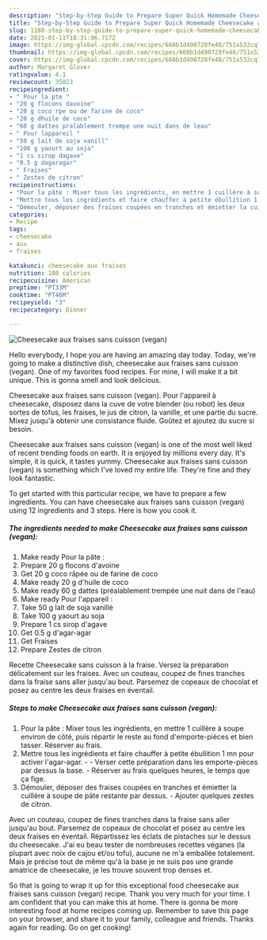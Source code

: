```yaml
---
description: "Step-by-Step Guide to Prepare Super Quick Homemade Cheesecake aux fraises sans cuisson (vegan)"
title: "Step-by-Step Guide to Prepare Super Quick Homemade Cheesecake aux fraises sans cuisson (vegan)"
slug: 1188-step-by-step-guide-to-prepare-super-quick-homemade-cheesecake-aux-fraises-sans-cuisson-vegan
date: 2021-01-11T18:31:06.717Z
image: https://img-global.cpcdn.com/recipes/668b1d490728fe48/751x532cq70/cheesecake-aux-fraises-sans-cuisson-vegan-photo-principale-de-la-recette.jpg
thumbnail: https://img-global.cpcdn.com/recipes/668b1d490728fe48/751x532cq70/cheesecake-aux-fraises-sans-cuisson-vegan-photo-principale-de-la-recette.jpg
cover: https://img-global.cpcdn.com/recipes/668b1d490728fe48/751x532cq70/cheesecake-aux-fraises-sans-cuisson-vegan-photo-principale-de-la-recette.jpg
author: Margaret Glover
ratingvalue: 4.1
reviewcount: 35023
recipeingredient:
- " Pour la pte "
- "20 g flocons davoine"
- "20 g coco rpe ou de farine de coco"
- "20 g dhuile de coco"
- "60 g dattes pralablement trempe une nuit dans de leau"
- " Pour lappareil "
- "50 g lait de soja vanill"
- "100 g yaourt au soja"
- "1 cs sirop dagave"
- "0.5 g dagaragar"
- " Fraises"
- " Zestes de citron"
recipeinstructions:
- "Pour la pâte : Mixer tous les ingrédients, en mettre 1 cuillère à soupe environ de côté, puis répartir le reste au fond d&#39;emporte-pièces et bien tasser. Réserver au frais."
- "Mettre tous les ingrédients et faire chauffer à petite ébullition 1 mn pour activer l&#39;agar-agar.  Verser cette préparation dans les emporte-pièces par dessus la base. Réserver au frais quelques heures, le temps que ça fige."
- "Démouler, déposer des fraises coupées en tranches et émietter la cuillère à soupe de pâte restante par dessus. Ajouter quelques zestes de citron."
categories:
- Recipe
tags:
- cheesecake
- aux
- fraises

katakunci: cheesecake aux fraises 
nutrition: 108 calories
recipecuisine: American
preptime: "PT33M"
cooktime: "PT46M"
recipeyield: "3"
recipecategory: Dinner

---
```



![Cheesecake aux fraises sans cuisson (vegan)](https://img-global.cpcdn.com/recipes/668b1d490728fe48/751x532cq70/cheesecake-aux-fraises-sans-cuisson-vegan-photo-principale-de-la-recette.jpg)

Hello everybody, I hope you are having an amazing day today. Today, we're going to make a distinctive dish, cheesecake aux fraises sans cuisson (vegan). One of my favorites food recipes. For mine, I will make it a bit unique. This is gonna smell and look delicious.

Cheesecake aux fraises sans cuisson (vegan). Pour l&#39;appareil à cheesecake, disposez dans la cuve de votre blender (ou robot) les deux sortes de tofus, les fraises, le jus de citron, la vanille, et une partie du sucre. Mixez jusqu&#39;à obtenir une consistance fluide. Goûtez et ajoutez du sucre si besoin.

Cheesecake aux fraises sans cuisson (vegan) is one of the most well liked of recent trending foods on earth. It is enjoyed by millions every day. It's simple, it is quick, it tastes yummy. Cheesecake aux fraises sans cuisson (vegan) is something which I've loved my entire life. They're fine and they look fantastic.


To get started with this particular recipe, we have to prepare a few ingredients. You can have cheesecake aux fraises sans cuisson (vegan) using 12 ingredients and 3 steps. Here is how you cook it.

<!--inarticleads1-->

##### The ingredients needed to make Cheesecake aux fraises sans cuisson (vegan):

1. Make ready  Pour la pâte :
1. Prepare 20 g flocons d&#39;avoine
1. Get 20 g coco râpée ou de farine de coco
1. Make ready 20 g d&#39;huile de coco
1. Make ready 60 g dattes (préalablement trempée une nuit dans de l&#39;eau)
1. Make ready  Pour l&#39;appareil :
1. Take 50 g lait de soja vanillé
1. Take 100 g yaourt au soja
1. Prepare 1 cs sirop d&#39;agave
1. Get 0.5 g d&#39;agar-agar
1. Get  Fraises
1. Prepare  Zestes de citron


Recette Cheesecake sans cuisson à la fraise. Versez la préparation délicatement sur les fraises. Avec un couteau, coupez de fines tranches dans la fraise sans aller jusqu&#39;au bout. Parsemez de copeaux de chocolat et posez au centre les deux fraises en éventail. 

<!--inarticleads2-->

##### Steps to make Cheesecake aux fraises sans cuisson (vegan):

1. Pour la pâte : Mixer tous les ingrédients, en mettre 1 cuillère à soupe environ de côté, puis répartir le reste au fond d&#39;emporte-pièces et bien tasser. Réserver au frais.
1. Mettre tous les ingrédients et faire chauffer à petite ébullition 1 mn pour activer l&#39;agar-agar. -  - Verser cette préparation dans les emporte-pièces par dessus la base. - Réserver au frais quelques heures, le temps que ça fige.
1. Démouler, déposer des fraises coupées en tranches et émietter la cuillère à soupe de pâte restante par dessus. - Ajouter quelques zestes de citron.


Avec un couteau, coupez de fines tranches dans la fraise sans aller jusqu&#39;au bout. Parsemez de copeaux de chocolat et posez au centre les deux fraises en éventail. Répartissez les éclats de pistaches sur le dessus du cheesecake. J&#39;ai eu beau tester de nombreuses recettes véganes (la plupart avec noix de cajou et/ou tofu), aucune ne m&#39;a emballée totalement. Mais je précise tout de même qu&#39;à la base je ne suis pas une grande amatrice de cheesecake, je les trouve souvent trop denses et. 

So that is going to wrap it up for this exceptional food cheesecake aux fraises sans cuisson (vegan) recipe. Thank you very much for your time. I am confident that you can make this at home. There is gonna be more interesting food at home recipes coming up. Remember to save this page on your browser, and share it to your family, colleague and friends. Thanks again for reading. Go on get cooking!
